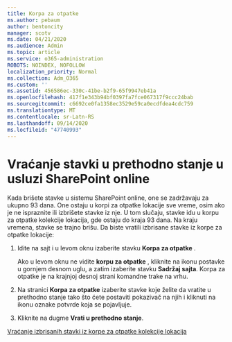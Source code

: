 ```yaml
---
title: Korpa za otpatke
ms.author: pebaum
author: bentoncity
manager: scotv
ms.date: 04/21/2020
ms.audience: Admin
ms.topic: article
ms.service: o365-administration
ROBOTS: NOINDEX, NOFOLLOW
localization_priority: Normal
ms.collection: Adm_O365
ms.custom: ''
ms.assetid: 456586ec-330c-41be-b2f9-65f9947eb41a
ms.openlocfilehash: 417f1e343b94bf0397fa7fce067317f9ccc24bab
ms.sourcegitcommit: c6692ce0fa1358ec3529e59ca0ecdfdea4cdc759
ms.translationtype: MT
ms.contentlocale: sr-Latn-RS
ms.lasthandoff: 09/14/2020
ms.locfileid: "47740993"
---
```

# <a name="restore-items-in-sharepoint-online"></a>Vraćanje stavki u prethodno stanje u usluzi SharePoint online

Kada brišete stavke u sistemu SharePoint online, one se zadržavaju za ukupno 93 dana. One ostaju u korpi za otpatke lokacije sve vreme, osim ako je ne ispraznite ili izbrišete stavke iz nje. U tom slučaju, stavke idu u korpu za otpatke kolekcije lokacija, gde ostaju do kraja 93 dana. Na kraju vremena, stavke se trajno brišu. Da biste vratili izbrisane stavke iz korpe za otpatke lokacije:
  
1. Idite na sajt i u levom oknu izaberite stavku **Korpa za otpatke** . 
    
    Ako u levom oknu ne vidite **korpu za otpatke** , kliknite na ikonu postavke u gornjem desnom uglu, a zatim izaberite stavku **Sadržaj sajta**. Korpa za otpatke je na krajnjoj desnoj strani komandne trake na vrhu.
    
2. Na stranici **Korpa za otpatke** izaberite stavke koje želite da vratite u prethodno stanje tako što ćete postaviti pokazivač na njih i kliknuti na ikonu oznake potvrde koja se pojavljuje. 
    
3. Kliknite na dugme **Vrati u prethodno stanje**.
    
[Vraćanje izbrisanih stavki iz korpe za otpatke kolekcije lokacija](https://go.microsoft.com/fwlink/?linkid=866439)
  

